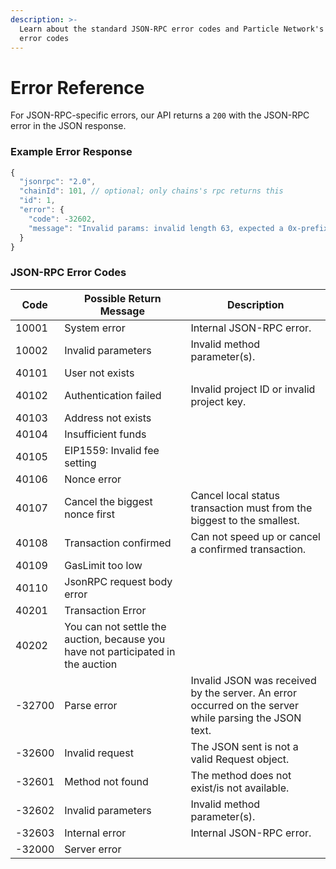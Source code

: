 ```yaml
---
description: >-
  Learn about the standard JSON-RPC error codes and Particle Network's custom
  error codes
---
```


# Error Reference

For JSON-RPC-specific errors, our API returns a `200` with the JSON-RPC error in the JSON response.

### Example Error Response

```typescript
{
  "jsonrpc": "2.0",
  "chainId": 101, // optional; only chains's rpc returns this
  "id": 1,
  "error": {
    "code": -32602,
    "message": "Invalid params: invalid length 63, expected a 0x-prefixed, padded, hex-encoded hash with length 64."
  }
}
```

### JSON-RPC Error Codes

| Code   | Possible Return Message                                                          | Description                                                                                           |
| ------ | -------------------------------------------------------------------------------- | ----------------------------------------------------------------------------------------------------- |
| 10001  | System error                                                                     | Internal JSON-RPC error.                                                                              |
| 10002  | Invalid parameters                                                               | Invalid method parameter(s).                                                                          |
| 40101  | User not exists                                                                  |                                                                                                       |
| 40102  | Authentication failed                                                            | Invalid project ID or invalid project key.                                                            |
| 40103  | Address not exists                                                               |                                                                                                       |
| 40104  | Insufficient funds                                                               |                                                                                                       |
| 40105  | EIP1559: Invalid fee setting                                                     |                                                                                                       |
| 40106  | Nonce error                                                                      |                                                                                                       |
| 40107  | Cancel the biggest nonce first                                                   | Cancel local status transaction must from the biggest to the smallest.                                |
| 40108  | Transaction confirmed                                                            | Can not speed up or cancel a confirmed transaction.                                                   |
| 40109  | GasLimit too low                                                                 |                                                                                                       |
| 40110  | JsonRPC request body error                                                       |                                                                                                       |
| 40201  | Transaction Error                                                                |                                                                                                       |
| 40202  | You can not settle the auction, because you have not participated in the auction |                                                                                                       |
| -32700 | Parse error                                                                      | Invalid JSON was received by the server. An error occurred on the server while parsing the JSON text. |
| -32600 | Invalid request                                                                  | The JSON sent is not a valid Request object.                                                          |
| -32601 | Method not found                                                                 | The method does not exist/is not available.                                                           |
| -32602 | Invalid parameters                                                               | Invalid method parameter(s).                                                                          |
| -32603 | Internal error                                                                   | Internal JSON-RPC error.                                                                              |
| -32000 | Server error                                                                     |                                                                                                       |
